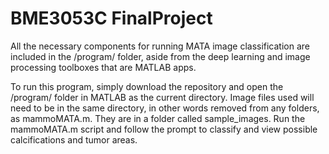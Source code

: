 # BME3053C FinalProject

All the necessary components for running MATA image classification are included in the /program/ folder, aside from the deep learning and image processing toolboxes that are MATLAB apps.

To run this program, simply download the repository and open the /program/ folder in MATLAB as the current directory. Image files used will need to be in the same directory, in other words removed from any folders, as mammoMATA.m. They are in a folder called sample_images.
Run the mammoMATA.m script and follow the prompt to classify and view possible calcifications and tumor areas.
